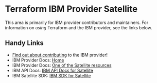 # Terraform IBM Provider Satellite
<!-- markdownlint-disable MD026 -->
This area is primarily for IBM provider contributors and maintainers. For information on _using_ Terraform and the IBM provider, see the links below.


## Handy Links
* [Find out about contributing](../../../CONTRIBUTING.md) to the IBM provider!
* IBM Provider Docs: [Home](https://registry.terraform.io/providers/IBM-Cloud/ibm/latest/docs)
* IBM Provider Docs: [One of the Satellite resources](https://registry.terraform.io/providers/IBM-Cloud/ibm/latest/docs/resources/satellite_location)
* IBM API Docs: [IBM API Docs for Satellite](https://containers.cloud.ibm.com/global/swagger-global-api/)
* IBM Satellite SDK: [IBM SDK for Satellite](https://github.com/IBM-Cloud/container-services-go-sdk)
